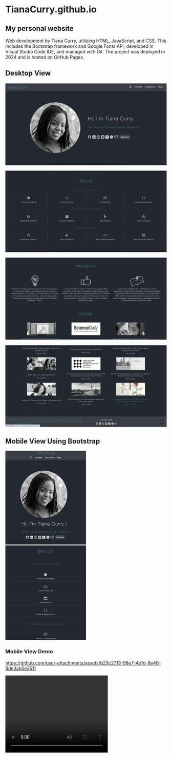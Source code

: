 # TianaCurry.github.io

## My personal website

Web development by Tiana Curry, utilizing HTML, JavaScript, and CSS. This includes the Bootstrap framework and Google Fonts API, developed in Visual Studio Code IDE, and managed with Git. The project was deployed in 2024 and is hosted on GitHub Pages.

## Desktop View

![image](./images/readme-media/desktop-view-1.png)

![image](./images/readme-media/desktop-view-2.png)

![image](./images/readme-media/desktop-view-3.png)

![image](./images/readme-media/desktop-view-4.png)

## Mobile View Using Bootstrap

<div class="row">
  <div class="column">
    <img src="./images/readme-media/mobile-view-1.png" width="50%" height="auto">
  </div>
  <div class="column">
    <img src="./images/readme-media/mobile-view-2.png" width="50%" height="auto">
  </div>
</div>




### Mobile View Demo

https://github.com/user-attachments/assets/b23c2713-98e7-4e1d-8e46-9de3ab5e3511

<video width="320" height="240" controls>
  <source src="https://github.com/user-attachments/assets/b23c2713-98e7-4e1d-8e46-9de3ab5e3511" type="video/mp4">
Your browser does not support the video tag.
</video>
